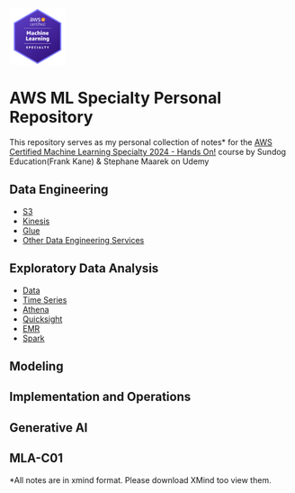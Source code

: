 <img src="Images/Badge.png" alt="drawing" width="100"/>

# AWS ML Specialty Personal Repository
This repository serves as my personal collection of notes* for the [AWS Certified Machine Learning Specialty 2024 - Hands On!](https://www.udemy.com/course/aws-machine-learning/?couponCode=ST4MT73124) course by Sundog Education(Frank Kane) & Stephane Maarek on Udemy


## Data Engineering
- [S3](./Data%20Engineering//s3.xmind)
- [Kinesis](./Data%20Engineering//Kinesis.xmind)
- [Glue](./Data%20Engineering//Glue.xmind)
- [Other Data Engineering Services](./Data%20Engineering//Other%20Services%20for%20Data%20Engineering.xmind)

## Exploratory Data Analysis
- [Data ](./Exploratory%20Data%20Analysis//Data.xmind)
- [Time Series](./Exploratory%20Data%20Analysis//Time%20Series.xmind)
- [Athena](./Exploratory%20Data%20Analysis//Athena.xmind)
- [Quicksight](./Exploratory%20Data%20Analysis//Quicksight.xmind)
- [EMR](./Exploratory%20Data%20Analysis//EMR.xmind)
- [Spark](./Exploratory%20Data%20Analysis//Spark_on_EMR.xmind)


## Modeling

## Implementation and Operations

## Generative AI

## MLA-C01



*All notes are in xmind format. Please download XMind too view them.

